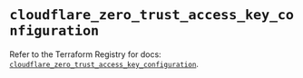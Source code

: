 # `cloudflare_zero_trust_access_key_configuration`

Refer to the Terraform Registry for docs: [`cloudflare_zero_trust_access_key_configuration`](https://registry.terraform.io/providers/cloudflare/cloudflare/5.11.0/docs/resources/zero_trust_access_key_configuration).

